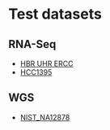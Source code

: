 # Test datasets

## RNA-Seq

* [HBR UHR ERCC](https://github.com/ampatchlab/test-datasets/tree/rnaseq/HBR_UHR_ERCC)
* [HCC1395](https://github.com/ampatchlab/test-datasets/tree/rnaseq/HCC1395)

## WGS

* [NIST_NA12878](https://github.com/ampatchlab/test-datasets/tree/wgs/NIST_NA12878)
